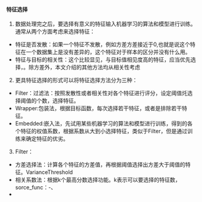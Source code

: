 #### 特征选择
1. 数据处理完之后，要选择有意义的特征输入机器学习的算法和模型进行训练。通常从两个方面考虑来选择特征：
- 特征是否发散：如果一个特征不发散，例如方差方差接近于0,也就是说这个特征在一个数据集上是没有差异的，这个特征对于样本的区分并没有什么用。
- 特征与目标的相关性：这个比较显见，与目标值相见度高的特征，应当优先选择，。除方差外，本文介绍的其他方法均从相关性考虑
2. 更具特征选择的形式可以将特征选择方法分为三种：
- Filter：过滤法：按照发散性或者相关性对各个特征进行评分，设定阈值灹选择阈值的个数，选择特征。
- Wrapper:包装法，根据目标函数，每次选择若干特征，或者是排除若干特征。
- Embedded:嵌入法，先试用某些机器学习的算法和模型进行训练，得到的各个特征的权值系数，根据系数从大到小选择特征，类似于Filter，但是通过训练来确定特征的优劣。
3. Filter：
- 方差选择法：计算各个特征的方差值，再根据阈值选择出方差大于阈值的特征。VarianceThreshold
- 相关系数法：根据k个最高分数选择功能。k表示可以要选择的特征数，sorce_func：-、
- 